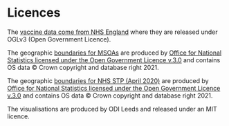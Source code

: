 # Licences

The [vaccine data come from NHS England](https://www.england.nhs.uk/statistics/statistical-work-areas/covid-19-vaccinations/) where they are released under OGLv3 (Open Government Licence).

The geographic [boundaries for MSOAs](https://geoportal.statistics.gov.uk/datasets/middle-layer-super-output-areas-december-2011-boundaries-super-generalised-clipped-bsc-ew-v3) are produced by [Office for National Statistics licensed under the Open Government Licence v.3.0](https://www.ons.gov.uk/methodology/geography/licences) and contains OS data © Crown copyright and database right 2021.

The geographic [boundaries for NHS STP (April 2020)](https://geoportal.statistics.gov.uk/datasets/sustainability-and-transformation-partnerships-april-2020-boundaries-en-buc) are produced by [Office for National Statistics licensed under the Open Government Licence v.3.0](https://www.ons.gov.uk/methodology/geography/licences) and contains OS data © Crown copyright and database right 2021.

The visualisations are produced by ODI Leeds and released under an MIT licence.